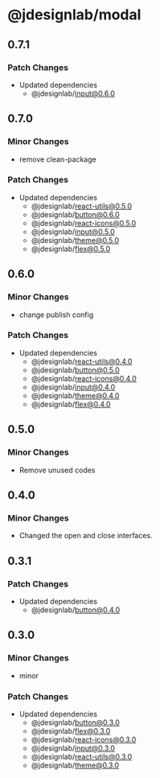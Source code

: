 # @jdesignlab/modal

## 0.7.1

### Patch Changes

- Updated dependencies
  - @jdesignlab/input@0.6.0

## 0.7.0

### Minor Changes

- remove clean-package

### Patch Changes

- Updated dependencies
  - @jdesignlab/react-utils@0.5.0
  - @jdesignlab/button@0.6.0
  - @jdesignlab/react-icons@0.5.0
  - @jdesignlab/input@0.5.0
  - @jdesignlab/theme@0.5.0
  - @jdesignlab/flex@0.5.0

## 0.6.0

### Minor Changes

- change publish config

### Patch Changes

- Updated dependencies
  - @jdesignlab/react-utils@0.4.0
  - @jdesignlab/button@0.5.0
  - @jdesignlab/react-icons@0.4.0
  - @jdesignlab/input@0.4.0
  - @jdesignlab/theme@0.4.0
  - @jdesignlab/flex@0.4.0

## 0.5.0

### Minor Changes

- Remove unused codes

## 0.4.0

### Minor Changes

- Changed the open and close interfaces.

## 0.3.1

### Patch Changes

- Updated dependencies
  - @jdesignlab/button@0.4.0

## 0.3.0

### Minor Changes

- minor

### Patch Changes

- Updated dependencies
  - @jdesignlab/button@0.3.0
  - @jdesignlab/flex@0.3.0
  - @jdesignlab/react-icons@0.3.0
  - @jdesignlab/input@0.3.0
  - @jdesignlab/react-utils@0.3.0
  - @jdesignlab/theme@0.3.0
